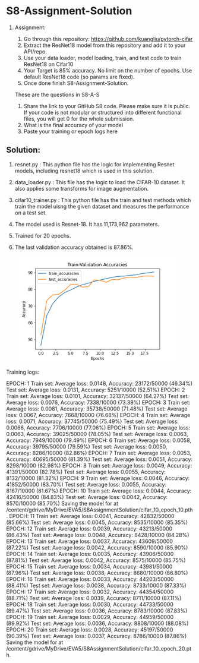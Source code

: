 # S8-Assignment-Solution

1. Assignment: 

   1. Go through this repository: https://github.com/kuangliu/pytorch-cifar
   2. Extract the ResNet18 model from this repository and add it to your API/repo. 
   3. Use your data loader, model loading, train, and test code to train ResNet18 on Cifar10
   4. Your Target is 85% accuracy. No limit on the number of epochs. Use default ResNet18 code (so params are fixed). 
   5. Once done finish S8-Assignment-Solution. 

    

   These are the questions in S8-A-S

   1. Share the link to your GitHub S8 code. Please make sure it is public. If your code is not modular or structured into different functional files, you will get 0 for the whole submission.
   2. What is the final accuracy of your model
   3. Paste your training or epoch logs here

## Solution:

1. resnet.py : This python file has the logic for implementing Resnet models, including resnet18 which is used in this solution.

2. data_loader.py : This file has the logic to load the CIFAR-10 dataset. It also applies some transforms for image augmentation.

3. cifar10_trainer.py : This python file has the train and test methods which train the model uisng the given dataset and measures the performance on a test set.

4. The model used is Resnet-18. It has 11,173,962 parameters.

5. Trained for 20 epochs.

6. The last validation accuracy obtained is 87.86%.

   ![Accuracy Plot](accuracy_plot.png)


Training logs:

EPOCH: 1
Train set: Average loss: 0.0148, Accuracy: 23172/50000 (46.34%)
Test set: Average loss: 0.0131, Accuracy: 5251/10000 (52.51%)
EPOCH: 2
Train set: Average loss: 0.0101, Accuracy: 32137/50000 (64.27%)
Test set: Average loss: 0.0076, Accuracy: 7338/10000 (73.38%)
EPOCH: 3
Train set: Average loss: 0.0081, Accuracy: 35738/50000 (71.48%)
Test set: Average loss: 0.0067, Accuracy: 7668/10000 (76.68%)
EPOCH: 4
Train set: Average loss: 0.0071, Accuracy: 37745/50000 (75.49%)
Test set: Average loss: 0.0066, Accuracy: 7706/10000 (77.06%)
EPOCH: 5
Train set: Average loss: 0.0063, Accuracy: 39025/50000 (78.05%)
Test set: Average loss: 0.0063, Accuracy: 7949/10000 (79.49%)
EPOCH: 6
Train set: Average loss: 0.0058, Accuracy: 39795/50000 (79.59%)
Test set: Average loss: 0.0050, Accuracy: 8286/10000 (82.86%)
EPOCH: 7
Train set: Average loss: 0.0053, Accuracy: 40695/50000 (81.39%)
Test set: Average loss: 0.0051, Accuracy: 8298/10000 (82.98%)
EPOCH: 8
Train set: Average loss: 0.0049, Accuracy: 41391/50000 (82.78%)
Test set: Average loss: 0.0055, Accuracy: 8132/10000 (81.32%)
EPOCH: 9
Train set: Average loss: 0.0046, Accuracy: 41852/50000 (83.70%)
Test set: Average loss: 0.0055, Accuracy: 8167/10000 (81.67%)
EPOCH: 10
Train set: Average loss: 0.0044, Accuracy: 42416/50000 (84.83%)
Test set: Average loss: 0.0042, Accuracy: 8570/10000 (85.70%)
Saving the model for at /content/gdrive/MyDrive/EVA5/S8AssignmentSolution/cifar_10_epoch_10.pth.
EPOCH: 11
Train set: Average loss: 0.0041, Accuracy: 42832/50000 (85.66%)
Test set: Average loss: 0.0045, Accuracy: 8535/10000 (85.35%)
EPOCH: 12
Train set: Average loss: 0.0039, Accuracy: 43213/50000 (86.43%)
Test set: Average loss: 0.0048, Accuracy: 8428/10000 (84.28%)
EPOCH: 13
Train set: Average loss: 0.0037, Accuracy: 43609/50000 (87.22%)
Test set: Average loss: 0.0042, Accuracy: 8590/10000 (85.90%)
EPOCH: 14
Train set: Average loss: 0.0035, Accuracy: 43906/50000 (87.81%)
Test set: Average loss: 0.0042, Accuracy: 8575/10000 (85.75%)
EPOCH: 15
Train set: Average loss: 0.0034, Accuracy: 43981/50000 (87.96%)
Test set: Average loss: 0.0038, Accuracy: 8680/10000 (86.80%)
EPOCH: 16
Train set: Average loss: 0.0033, Accuracy: 44203/50000 (88.41%)
Test set: Average loss: 0.0038, Accuracy: 8733/10000 (87.33%)
EPOCH: 17
Train set: Average loss: 0.0032, Accuracy: 44354/50000 (88.71%)
Test set: Average loss: 0.0039, Accuracy: 8711/10000 (87.11%)
EPOCH: 18
Train set: Average loss: 0.0030, Accuracy: 44733/50000 (89.47%)
Test set: Average loss: 0.0036, Accuracy: 8783/10000 (87.83%)
EPOCH: 19
Train set: Average loss: 0.0029, Accuracy: 44959/50000 (89.92%)
Test set: Average loss: 0.0036, Accuracy: 8808/10000 (88.08%)
EPOCH: 20
Train set: Average loss: 0.0028, Accuracy: 45197/50000 (90.39%)
Test set: Average loss: 0.0037, Accuracy: 8786/10000 (87.86%)
Saving the model for at /content/gdrive/MyDrive/EVA5/S8AssignmentSolution/cifar_10_epoch_20.pth.